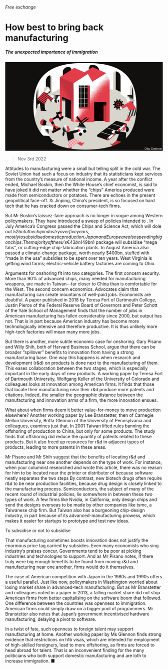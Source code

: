 ###### Free exchange

# How best to bring back manufacturing 

##### The unexpected importance of immigration 

![image](images/20221105_FND000.jpg) 

> Nov 3rd 2022 

Attitudes to manufacturing were a small but telling split in the cold war. The Soviet Union had such a focus on industry that its statisticians kept services from the country’s measure of national income. A year after the conflict ended, Michael Boskin, then the White House’s chief economist, is said to have joked it did not matter whether the “chips” America produced were made from semiconductors or potatoes. There are echoes in the present geopolitical face-off. Xi Jinping, China’s president, is so focused on hard tech that he has cracked down on consumer-tech firms.

But Mr Boskin’s laissez-faire approach is no longer in vogue among Western policymakers. They have introduced a sweep of policies intended to . In July America’s Congress passed the Chips and Science Act, which will dole out $52bn to the chip industry over five years, mostly to subsidise domestic production. Japan and Europe are also spending big on chips. The majority of the eu’s €43bn ($49bn) package will subsidise “mega fabs”, or cutting-edge chip-fabrication plants. In August America also passed a climate-change package, worth nearly $400bn, stuffed with “made in the usa” subsidies to be spent over ten years. West Virginia is getting wind farms; electric-vehicle battery factories are coming to Ohio. 

Arguments for onshoring fit into two categories. The first concern security. More than 90% of advanced chips, many needed for manufacturing weapons, are made in Taiwan—far closer to China than is comfortable for the West. The second concern economics. Advocates claim that manufacturing can create mountains of well-paid jobs. Economists are doubtful. A paper published in 2018 by Teresa Fort of Dartmouth College, Justin Pierce of the Federal Reserve Board of Governors and Peter Schott of the Yale School of Management finds that the number of jobs in American manufacturing has fallen considerably since 2000, but output has not. That is in part because American industry has become more technologically intensive and therefore productive. It is thus unlikely more high-tech factories will mean many more jobs.

But there is another, more subtle economic case for onshoring. Gary Pisano and Willy Shih, both of Harvard Business School, argue that there can be broader “spillover” benefits to innovation from having a strong manufacturing base. One way this happens is when research and development (r&amp;d) on products is done next to the manufacturing of them. This eases collaboration between the two stages, which is especially important in the early days of new products. A working paper by Teresa Fort of Dartmouth University, Wolfgang Keller of the University of Colorado and colleagues looks at innovation among American firms. It finds that those that locate their manufacturing near their r&amp;d produce more patents and citations. Indeed, the smaller the geographic distance between the manufacturing and innovation arms of a firm, the more innovation ensues.

What about when firms deem it better value-for-money to move production elsewhere? Another working paper by Lee Branstetter, then of Carnegie Mellon University, Britta Glennon of the University of Pennsylvania and colleagues, examines just that. In 2001 Taiwan lifted rules banning the offshoring of production to China, but only for some products. The study finds that offshoring did reduce the quantity of patents related to these products. But it also freed up resources for r&amp;d in adjacent types of products, leading to more patents in these areas. 

Mr Pisano and Mr Shih suggest that the benefits of locating r&amp;d and manufacturing near one another depends on the type of work. For instance, when your columnist researched and wrote this article, there was no reason for him to be located near the printer or distributor of  because software neatly separates the two steps By contrast, new biotech drugs often require r&amp;d to be near production facilities, because drug design is closely linked to the manufacturing process. Semiconductors, the subject of many of the recent round of industrial policies, lie somewhere in between these two types of work. A few firms like Nvidia, in California, only design chips and send the designs overseas to be made by other companies like tsmc, a Taiwanese chip firm. But Taiwan also has a burgeoning chip-design industry, in part because of its advanced-manufacturing prowess, which makes it easier for startups to prototype and test new ideas.

To subsidise or not to subsidise

That manufacturing sometimes boosts innovation does not justify the enormous price tag carried by subsidies. Even many economists who sing industry’s praises concur. Governments tend to be poor at picking industries and technologies to support. And as Mr Pisano notes, if there truly were big enough benefits to be found from moving r&amp;d and manufacturing near one another, firms would do it themselves.

The case of American competition with Japan in the 1980s and 1990s offers a useful parallel. Just like now, policymakers in Washington worried about losing market share in advanced-tech manufacturing. But as Mr Branstetter and colleagues noted in a paper in 2013, a falling market share did not stop American firms from better capitalising on the software boom that followed. One difference between the countries was openness to immigration. American firms could simply draw on a bigger pool of programmers. Mr Branstetter also notes that Japan’s government incentivised hardware manufacturing, delaying a pivot to software.

In a twist of fate, such openness to foreign talent may support manufacturing at home. Another working paper by Ms Glennon finds strong evidence that restrictions on h1b visas, which are intended for employment of high-skilled foreigners, lead to more offshoring, as firms are forced to head abroad for talent. That is an inconvenient finding for the many politicians who both support domestic manufacturing and are loth to increase immigration. ■






